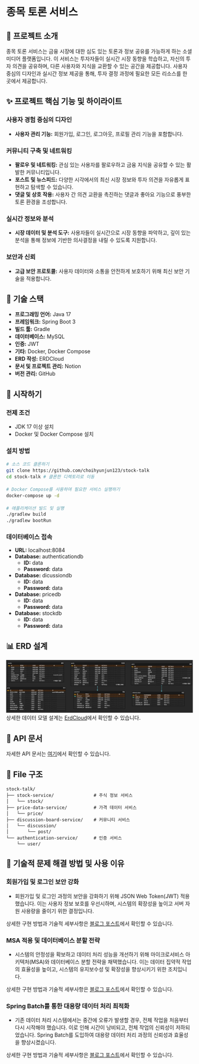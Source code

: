 
# 종목 토론 서비스

## 🚀 프로젝트 소개
종목 토론 서비스는 금융 시장에 대한 심도 있는 토론과 정보 공유를 가능하게 하는 소셜 미디어 플랫폼입니다.
이 서비스는 투자자들이 실시간 시장 동향을 학습하고, 자신의 투자 의견을 공유하며, 다른 사용자와 지식을 교환할 수 있는 공간을 제공합니다. 
사용자 중심의 디자인과 실시간 정보 제공을 통해, 투자 결정 과정에 필요한 모든 리소스를 한 곳에서 제공합니다.

## ✨ 프로젝트 핵심 기능 및 하이라이트

### 사용자 경험 중심의 디자인
- **사용자 관리 기능:** 회원가입, 로그인, 로그아웃, 프로필 관리 기능을 포함합니다.

### 커뮤니티 구축 및 네트워킹
- **팔로우 및 네트워킹:** 관심 있는 사용자를 팔로우하고 금융 지식을 공유할 수 있는 활발한 커뮤니티입니다.
- **포스트 및 뉴스피드:**  다양한 시각에서의 최신 시장 정보와 투자 의견을 자유롭게 표현하고 탐색할 수 있습니다.
- **댓글 및 상호 작용:** 사용자 간 의견 교환을 촉진하는 댓글과 좋아요 기능으로 풍부한 토론 환경을 조성합니다.

### 실시간 정보와 분석
- **시장 데이터 및 분석 도구:** 사용자들이 실시간으로 시장 동향을 파악하고, 깊이 있는 분석을 통해 정보에 기반한 의사결정을 내릴 수 있도록 지원합니다.

### 보안과 신뢰
- **고급 보안 프로토콜:** 사용자 데이터와 소통을 안전하게 보호하기 위해 최신 보안 기술을 적용합니다.

## 🔧 기술 스택
- **프로그래밍 언어:** Java 17
- **프레임워크:** Spring Boot 3
- **빌드 툴:** Gradle
- **데이터베이스:** MySQL
- **인증:** JWT
- **기타:** Docker, Docker Compose
- **ERD 작성:** ERDCloud
- **문서 및 프로젝트 관리:** Notion
- **버전 관리:** GitHub

## 🌟 시작하기

### 전제 조건
- JDK 17 이상 설치
- Docker 및 Docker Compose 설치

### 설치 방법
```bash
# 소스 코드 클론하기
git clone https://github.com/choihyunjun123/stock-talk
cd stock-talk # 클론한 디렉토리로 이동

# Docker Compose를 사용하여 필요한 서비스 실행하기
docker-compose up -d

# 애플리케이션 빌드 및 실행
./gradlew build
./gradlew bootRun
```

### 데이터베이스 접속
- **URL:** localhost:8084
- **Database:** authenticationdb
  - **ID:** data
  - **Password:** data
- **Database:** dicussiondb
  - **ID:** data
  - **Password:** data
- **Database:** pricedb
    - **ID:** data
    - **Password:** data
- **Database:** stockdb
    - **ID:** data
    - **Password:** data

## 📊 ERD 설계
![img.png](img.png)
상세한 데이터 모델 설계는 [ErdCloud](https://www.erdcloud.com/d/QT354Ekvet9Zd5sAr)에서 확인할 수 있습니다.

## 🔨 API 문서
자세한 API 문서는 [여기](https://jjunys.notion.site/API-c6d0ae7b9c494660af1fa303432d9627?pvs=4)에서 확인할 수 있습니다.

## 🌁 File 구조
```
stock-talk/
├── stock-service/               # 주식 정보 서비스
│   └── stock/
├── price-data-service/          # 가격 데이터 서비스
│   └── price/
├── discussion-board-service/    # 커뮤니티 서비스
│   └── discussion/
│       └── post/
└── authentication-service/      # 인증 서비스
    └── user/
```

## 📝 기술적 문제 해결 방법 및 사용 이유

### 회원가입 및 로그인 보안 강화

- 회원가입 및 로그인 과정의 보안을 강화하기 위해 JSON Web Token(JWT) 적용했습니다.
이는 사용자 정보 보호를 우선시하며, 시스템의 확장성을 높이고 서버 자원 사용량을 줄이기 위한 결정입니다.

상세한 구현 방법과 기술적 세부사항은 [블로그 포스트](https://blog.naver.com/sajun28/223383250964)에서 확인할 수 있습니다.

### MSA 적용 및 데이터베이스 분할 전략

- 시스템의 안정성을 확보하고 데이터 처리 성능을 개선하기 위해 마이크로서비스 아키텍처(MSA)와 데이터베이스 분할 전략을 채택했습니다. 
이는 데이터 집약적 작업의 효율성을 높이고, 시스템의 유지보수성 및 확장성을 향상시키기 위한 조치입니다.

상세한 구현 방법과 기술적 세부사항은 [블로그 포스트](https://blog.naver.com/sajun28/223383553810)에서 확인할 수 있습니다.

### Spring Batch를 통한 대용량 데이터 처리 최적화

- 기존 데이터 처리 시스템에서는 중간에 오류가 발생할 경우, 전체 작업을 처음부터 다시 시작해야 했습니다. 
이로 인해 시간이 낭비되고, 전체 작업의 신뢰성이 저하되었습니다. Spring Batch를 도입하여 대용량 데이터 처리 과정의 신뢰성과 효율성을 향상시켰습니다.

상세한 구현 방법과 기술적 세부사항은 [블로그 포스트](https://blog.naver.com/sajun28/223387471623)에서 확인할 수 있습니다.
